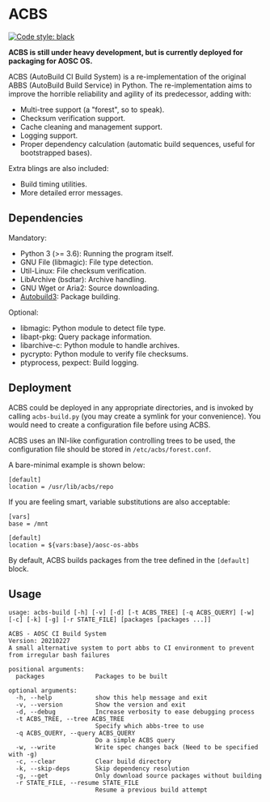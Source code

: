 ACBS
====
[![Code style: black](https://img.shields.io/badge/code%20style-black-000000.svg)](https://github.com/psf/black)

**ACBS is still under heavy development, but is currently deployed for packaging
for AOSC OS.**

ACBS (AutoBuild CI Build System) is a re-implementation of the original ABBS
(AutoBuild Build Service) in Python. The re-implementation aims to improve
the horrible reliability and agility of its predecessor, adding with:

- Multi-tree support (a "forest", so to speak).
- Checksum verification support.
- Cache cleaning and management support.
- Logging support.
- Proper dependency calculation (automatic build sequences, useful for
  bootstrapped bases).

Extra blings are also included:

- Build timing utilities.
- More detailed error messages.

Dependencies
------------

Mandatory:
  - Python 3 (>= 3.6): Running the program itself.
  - GNU File (libmagic): File type detection.
  - Util-Linux: File checksum verification.
  - LibArchive (bsdtar): Archive handling.
  - GNU Wget or Aria2: Source downloading.
  - [Autobuild3](https://github.com/AOSC-Dev/autobuild3): Package building.

Optional:
  - libmagic: Python module to detect file type.
  - libapt-pkg: Query package information.
  - libarchive-c: Python module to handle archives.
  - pycrypto: Python module to verify file checksums.
  - ptyprocess, pexpect: Build logging.

Deployment
----------

ACBS could be deployed in any appropriate directories, and is invoked by calling
`acbs-build.py` (you may create a symlink for your convenience). You would need
to create a configuration file before using ACBS.

ACBS uses an INI-like configuration controlling trees to be used, the
configuration file should be stored in `/etc/acbs/forest.conf`.

A bare-minimal example is shown below:

```
[default]
location = /usr/lib/acbs/repo
```

If you are feeling smart, variable substitutions are also acceptable:

```
[vars]
base = /mnt

[default]
location = ${vars:base}/aosc-os-abbs
```

By default, ACBS builds packages from the tree defined in the `[default]` block.

Usage
-----

```
usage: acbs-build [-h] [-v] [-d] [-t ACBS_TREE] [-q ACBS_QUERY] [-w] [-c] [-k] [-g] [-r STATE_FILE] [packages [packages ...]]

ACBS - AOSC CI Build System
Version: 20210227
A small alternative system to port abbs to CI environment to prevent from irregular bash failures

positional arguments:
  packages              Packages to be built

optional arguments:
  -h, --help            show this help message and exit
  -v, --version         Show the version and exit
  -d, --debug           Increase verbosity to ease debugging process
  -t ACBS_TREE, --tree ACBS_TREE
                        Specify which abbs-tree to use
  -q ACBS_QUERY, --query ACBS_QUERY
                        Do a simple ACBS query
  -w, --write           Write spec changes back (Need to be specified with -g)
  -c, --clear           Clear build directory
  -k, --skip-deps       Skip dependency resolution
  -g, --get             Only download source packages without building
  -r STATE_FILE, --resume STATE_FILE
                        Resume a previous build attempt
```
